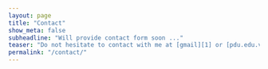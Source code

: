 ```yaml
---
layout: page
title: "Contact"
show_meta: false
subheadline: "Will provide contact form soon ..."
teaser: "Do not hesitate to contact with me at [gmail][1] or [pdu.edu.vn][2]"
permalink: "/contact/"
---
```

<!--
<div class="panel">
<iframe width="100%" height="650" frameborder="0" scrolling="no" src="https://phlowmedia.wufoo.com/embed/z7x3k1/"></iframe>
</div>
-->


 [1]: duybui.vn@gmail.com
 [2]: btduy@pdu.edu.vn
